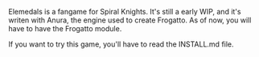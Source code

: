 Elemedals is a fangame for Spiral Knights. It's still a early WIP, and it's writen with Anura,
the engine used to create Frogatto. As of now, you will have to have the Frogatto module.

If you want to try this game, you'll have to read the INSTALL.md file.
